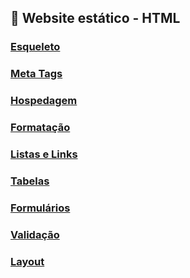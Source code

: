 ## 📄 Website estático - HTML

### [Esqueleto](esqueleto)

### [Meta Tags](meta-tags)

### [Hospedagem](hospedagem)

### [Formatação](formatacao)

### [Listas e Links](lista-e-links)

### [Tabelas](tabelas)

### [Formulários](formulario)

### [Validação](validacao)

### [Layout](layout)
